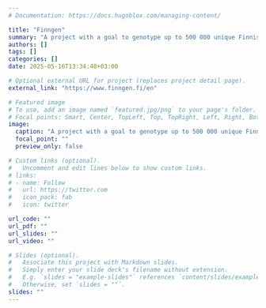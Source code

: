 ```yaml
---
# Documentation: https://docs.hugoblox.com/managing-content/

title: "Finngen"
summary: "A project with a goal to genotype up to 500 000 unique Finnish blood samples and associate the genetic data with nationwide health records."
authors: []
tags: []
categories: []
date: 2025-05-16T13:34:48+03:00

# Optional external URL for project (replaces project detail page).
external_link: "https://www.finngen.fi/en"

# Featured image
# To use, add an image named `featured.jpg/png` to your page's folder.
# Focal points: Smart, Center, TopLeft, Top, TopRight, Left, Right, BottomLeft, Bottom, BottomRight.
image:
  caption: "A project with a goal to genotype up to 500 000 unique Finnish blood samples and associate the genetic data with nationwide health records.""
  focal_point: ""
  preview_only: false

# Custom links (optional).
#   Uncomment and edit lines below to show custom links.
# links:
# - name: Follow
#   url: https://twitter.com
#   icon_pack: fab
#   icon: twitter

url_code: ""
url_pdf: ""
url_slides: ""
url_video: ""

# Slides (optional).
#   Associate this project with Markdown slides.
#   Simply enter your slide deck's filename without extension.
#   E.g. `slides = "example-slides"` references `content/slides/example-slides.md`.
#   Otherwise, set `slides = ""`.
slides: ""
---
```


